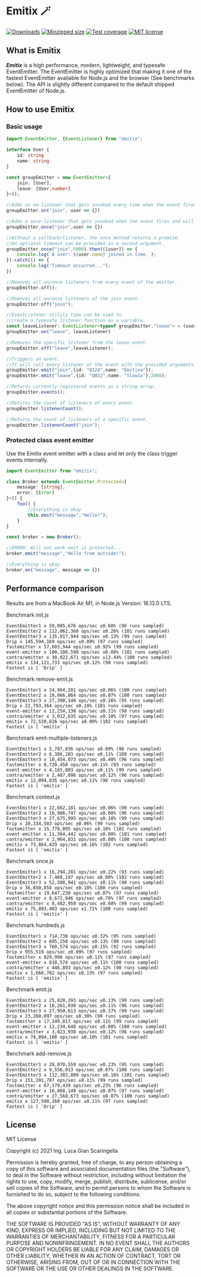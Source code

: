 # Emitix 🪄

[![Downloads](https://img.shields.io/npm/dm/emitix)](https://www.npmjs.com/package/emitix)
[![Minzipped size](https://img.shields.io/bundlephobia/minzip/emitix)](https://www.npmjs.com/package/emitix)
[![Test coverage](https://img.shields.io/badge/test%20coverage-97.03%20%25-brightgreen)](https://www.npmjs.com/package/emitix)
[![MIT license](https://img.shields.io/badge/License-MIT-blue.svg)](https://lbesson.mit-license.org/)

## What is Emitix
***Emitix*** is a high performance, modern, lightweight, and typesafe EventEmitter. 
The EventEmitter is highly optimized that making it one of the fastest EventEmitter available for Node.js and the browser (See benchmarks below).
The API is slightly different compared to the default shipped EventEmitter of Node.js.

## How to use Emitix

### Basic usage

```typescript
import EventEmitter, {EventListener} from "emitix";

interface User {
    id: string
    name: string
}

const groupEmitter = new EventEmitter<{
    join: [User],
    leave: [User,number]
}>();

//Adds an on-listener that gets invoked every time when the event fires.
groupEmitter.on("join", user => {})

//Adds a once-listener that gets invoked when the event fires and will be removed.
groupEmitter.once("join",user => {})

//Without a callback/listener, the once method returns a promise.
//An optional timeout can be provided as a second argument.
groupEmitter.once("join",5000).then(([user]) => {
    console.log(`A user: ${user.name} joined in time.`);
}).catch(() => {
    console.log("Timeout occurred...");
})

//Removes all on/once listeners from every event of the emitter.
groupEmitter.off();

//Removes all on/once listeners of the join event.
groupEmitter.off("join");

//EventListener utility type can be used to
//create a typesafe listener function as a variable.
const leaveListener: EventListener<typeof groupEmitter,"leave"> = (user,stayedSeconds) => {};
groupEmitter.on("leave", leaveListener)

//Removes the specific listener from the leave event.
groupEmitter.off("leave",leaveListener);

//Triggers an event.
//It will call every listener of the event with the provided arguments.
groupEmitter.emit("join",{id: "Q124",name: "Emitixa"});
groupEmitter.emit("leave",{id: "Q022",name: "Slowix"},2000);

//Returns currently registered events as a string array.
groupEmitter.events();

//Returns the count of listeners of every event.
groupEmitter.listenerCount();

//Returns the count of listeners of a specific event.
groupEmitter.listenerCount("join");
```

### Protected class event emitter
Use the Emitix event emitter with a class and let only the class trigger events internally.

```typescript
import EventEmitter from "emitix";

class Broker extends EventEmitter.Protected<{
    message: [string],
    error: [Error]
}>() {
    foo() {
        //Everything is okay
        this.emit("message","Hello!");
    }
}

const broker = new Broker();

//ERROR: Will not work emit is protected...
broker.emit("message","Hello from outside!");

//Everything is okay
broker.on("message", message => {})
```

## Performance comparison

Results are from a MacBook Air M1, in Node.js Version: 16.13.0 LTS.

Benchmark init.js

```
EventEmitter1 x 59,005,676 ops/sec ±0.60% (96 runs sampled)
EventEmitter2 x 112,062,368 ops/sec ±0.26% (101 runs sampled)
EventEmitter3 x 135,817,944 ops/sec ±0.13% (99 runs sampled)
Drip x 145,594,169 ops/sec ±0.09% (97 runs sampled)
fastemitter x 57,603,944 ops/sec ±0.92% (99 runs sampled)
event-emitter x 100,100,598 ops/sec ±0.08% (101 runs sampled)
contra/emitter x 30,022,671 ops/sec ±13.44% (100 runs sampled)
emitix x 134,121,733 ops/sec ±0.12% (98 runs sampled)
Fastest is [ 'Drip' ]
```

Benchmark remove-emit.js

```
EventEmitter1 x 24,964,281 ops/sec ±0.06% (100 runs sampled)
EventEmitter2 x 18,066,864 ops/sec ±0.07% (100 runs sampled)
EventEmitter3 x 27,390,140 ops/sec ±0.16% (95 runs sampled)
Drip x 22,793,364 ops/sec ±0.10% (101 runs sampled)
event-emitter x 12,254,130 ops/sec ±0.11% (98 runs sampled)
contra/emitter x 3,012,635 ops/sec ±0.10% (97 runs sampled)
emitix x 72,520,826 ops/sec ±0.09% (102 runs sampled)
Fastest is [ 'emitix' ]
```

Benchmark emit-multiple-listeners.js

```
EventEmitter1 x 5,707,836 ops/sec ±0.09% (98 runs sampled)
EventEmitter2 x 6,386,203 ops/sec ±0.11% (100 runs sampled)
EventEmitter3 x 10,454,073 ops/sec ±0.40% (96 runs sampled)
fastemitter x 8,720,458 ops/sec ±0.11% (93 runs sampled)
event-emitter x 4,165,803 ops/sec ±0.11% (99 runs sampled)
contra/emitter x 2,407,096 ops/sec ±0.12% (96 runs sampled)
emitix x 12,094,835 ops/sec ±0.11% (98 runs sampled)
Fastest is [ 'emitix' ]
```

Benchmark context.js

```
EventEmitter1 x 22,662,181 ops/sec ±0.06% (99 runs sampled)
EventEmitter2 x 16,986,747 ops/sec ±0.08% (96 runs sampled)
EventEmitter3 x 27,675,995 ops/sec ±0.18% (99 runs sampled)
Drip x 20,334,503 ops/sec ±0.06% (99 runs sampled)
fastemitter x 15,778,095 ops/sec ±0.10% (102 runs sampled)
event-emitter x 11,364,442 ops/sec ±0.08% (101 runs sampled)
contra/emitter x 2,964,831 ops/sec ±0.08% (100 runs sampled)
emitix x 73,864,429 ops/sec ±0.16% (102 runs sampled)
Fastest is [ 'emitix' ]
```

Benchmark once.js

```
EventEmitter1 x 16,294,281 ops/sec ±0.22% (93 runs sampled)
EventEmitter2 x 7,468,197 ops/sec ±0.08% (102 runs sampled)
EventEmitter3 x 52,388,941 ops/sec ±0.11% (98 runs sampled)
Drip x 36,650,858 ops/sec ±0.10% (100 runs sampled)
fastemitter x 19,647,230 ops/sec ±0.07% (97 runs sampled)
event-emitter x 8,672,946 ops/sec ±0.79% (97 runs sampled)
contra/emitter x 8,482,959 ops/sec ±0.08% (99 runs sampled)
emitix x 75,893,403 ops/sec ±1.71% (100 runs sampled)
Fastest is [ 'emitix' ]
```

Benchmark hundreds.js

```
EventEmitter1 x 714,738 ops/sec ±0.32% (95 runs sampled)
EventEmitter2 x 605,250 ops/sec ±0.13% (98 runs sampled)
EventEmitter3 x 760,574 ops/sec ±0.15% (92 runs sampled)
Drip x 955,519 ops/sec ±0.09% (97 runs sampled)
fastemitter x 829,996 ops/sec ±0.11% (97 runs sampled)
event-emitter x 618,574 ops/sec ±0.11% (100 runs sampled)
contra/emitter x 446,893 ops/sec ±0.12% (98 runs sampled)
emitix x 1,668,782 ops/sec ±0.13% (97 runs sampled)
Fastest is [ 'emitix' ]
```

Benchmark emit.js

```
EventEmitter1 x 25,020,393 ops/sec ±0.13% (99 runs sampled)
EventEmitter2 x 18,261,030 ops/sec ±0.11% (96 runs sampled)
EventEmitter3 x 27,950,613 ops/sec ±0.17% (99 runs sampled)
Drip x 23,260,097 ops/sec ±0.30% (99 runs sampled)
fastemitter x 17,149,817 ops/sec ±0.11% (99 runs sampled)
event-emitter x 12,234,648 ops/sec ±0.08% (100 runs sampled)
contra/emitter x 3,023,930 ops/sec ±0.12% (96 runs sampled)
emitix x 74,094,108 ops/sec ±0.10% (101 runs sampled)
Fastest is [ 'emitix' ]
```

Benchmark add-remove.js

```
EventEmitter1 x 28,070,559 ops/sec ±0.23% (95 runs sampled)
EventEmitter2 x 9,556,013 ops/sec ±0.07% (100 runs sampled)
EventEmitter3 x 112,383,809 ops/sec ±0.16% (101 runs sampled)
Drip x 151,201,787 ops/sec ±0.11% (99 runs sampled)
fastemitter x 67,179,439 ops/sec ±0.23% (96 runs sampled)
event-emitter x 16,868,149 ops/sec ±0.07% (97 runs sampled)
contra/emitter x 27,568,673 ops/sec ±0.07% (100 runs sampled)
emitix x 127,590,260 ops/sec ±0.11% (97 runs sampled)
Fastest is [ 'Drip' ]
```

## License

MIT License

Copyright (c) 2021 Ing. Luca Gian Scaringella

Permission is hereby granted, free of charge, to any person obtaining a copy
of this software and associated documentation files (the "Software"), to deal
in the Software without restriction, including without limitation the rights
to use, copy, modify, merge, publish, distribute, sublicense, and/or sell
copies of the Software, and to permit persons to whom the Software is
furnished to do so, subject to the following conditions:

The above copyright notice and this permission notice shall be included in all
copies or substantial portions of the Software.

THE SOFTWARE IS PROVIDED "AS IS", WITHOUT WARRANTY OF ANY KIND, EXPRESS OR
IMPLIED, INCLUDING BUT NOT LIMITED TO THE WARRANTIES OF MERCHANTABILITY,
FITNESS FOR A PARTICULAR PURPOSE AND NONINFRINGEMENT. IN NO EVENT SHALL THE
AUTHORS OR COPYRIGHT HOLDERS BE LIABLE FOR ANY CLAIM, DAMAGES OR OTHER
LIABILITY, WHETHER IN AN ACTION OF CONTRACT, TORT OR OTHERWISE, ARISING FROM,
OUT OF OR IN CONNECTION WITH THE SOFTWARE OR THE USE OR OTHER DEALINGS IN THE
SOFTWARE.